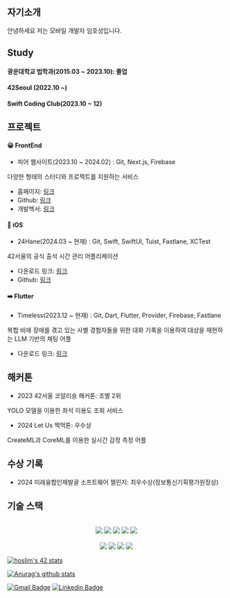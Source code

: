 
<!--
**HiHoi/HiHoi** is a ✨ _special_ ✨ repository because its `README.md` (this file) appears on your GitHub profile.

Here are some ideas to get you started:

- 🔭 I’m currently working on ...
- 🌱 I’m currently learning ...
- 👯 I’m looking to collaborate on ...
- 🤔 I’m looking for help with ...
- 💬 Ask me about ...
- 📫 How to reach me: ...
- 😄 Pronouns: ...
- ⚡ Fun fact: ...
-->

## 자기소개

안녕하세요 저는 모바일 개발자 임호성입니다.

## Study

#### 광운대학교 법학과(2015.03 ~ 2023.10): 졸업
#### 42Seoul (2022.10 ~)
#### Swift Coding Club(2023.10 ~ 12)

## 프로젝트

#### 😀 FrontEnd

- 피어 웹사이트(2023.10 ~ 2024.02) : Git, Next.js, Firebase
  
다양한 형태의 스터디와 프로젝트를 지원하는 서비스

* 홈페이지: [링크]()
* Github: [링크]()
* 개발백서: [링크]()

#### 🍎 iOS

- 24Hane(2024.03 ~ 현재) : Git, Swift, SwiftUI, Tuist, Fastlane, XCTest
  
42서울의 공식 출석 시간 관리 어플리케이션

* 다운로드 링크: [링크](https://github.com/innovationacademy-kr/24hane-iOS)
* Github: [링크](https://github.com/innovationacademy-kr/24hane-iOS)


#### ➡️ Flutter

- Timeless(2023.12 ~ 현재) : Git, Dart, Flutter, Provider, Firebase, Fastlane
  
복합 비애 장애를 겪고 있는 사별 경험자들을 위한 대화 기록을 이용하여 대상을 재현하는 LLM 기반의 채팅 어플

* 다운로드 링크: [링크]()

## 해커톤

- 2023 42서울 코알리숑 해커톤: 조별 2위
  
YOLO 모델을 이용한 좌석 이용도 조회 서비스

- 2024 Let Us 찍먹톤: 우수상
  
CreateML과 CoreML를 이용한 실시간 감정 측정 어플

## 수상 기록

- 2024 미래융합인재발굴 소프트웨어 챌린지: 최우수상(정보통신기획평가원장상)

## 기술 스택

<div align=center> 
<br>
  <img src="https://img.shields.io/badge/c-3776AB?style=for-the-badge&logo=c&logoColor=white">
  <img src="https://img.shields.io/badge/c++-00599C?style=for-the-badge&logo=c%2B%2B&logoColor=white">
  <img src="https://img.shields.io/badge/swift-F05138?style=for-the-badge&logo=swift&logoColor=white"/>
  <img src="https://img.shields.io/badge/swiftui-FD755C?style=for-the-badge&logo=swiftui&logoColor=white"/>
  <img src="https://img.shields.io/badge/flutter-02569B?style=for-the-badge&logo=flutter&logoColor=white">
</br>

<br>
  <img src="https://img.shields.io/badge/github-181717?style=for-the-badge&logo=github&logoColor=white">
  <img src="https://img.shields.io/badge/git-F05032?style=for-the-badge&logo=git&logoColor=white">
  <img src="https://img.shields.io/badge/socket.io-010101?style=for-the-badge&logo=socket.io&logoColor=white">
  <img src="https://img.shields.io/badge/firebase-FFCA28?style=for-the-badge&logo=firebase&logoColor=white">
</br>

</div>

[![hoslim's 42 stats](https://badge.mediaplus.ma/water/hoslim)](https://github.com/oakoudad/badge42)
  
[![Anurag's github stats](https://github-readme-stats.vercel.app/api?username=HiHoi)](https://github.com/anuraghazra/github-readme-stats)

[![Gmail Badge](https://img.shields.io/badge/Gmail-d14836?style=flat-square&logo=Gmail&logoColor=white&link=mailto:ghtjd5087@gmail.com)](mailto:ghtjd5087@gmail.com)
[![Linkedin Badge](https://img.shields.io/badge/-LinkedIn-blue?style=flat-square&logo=Linkedin&logoColor=white&link=www.linkedin.com/in/hoslim/)](https://www.linkedin.com/in/hoslim/)

